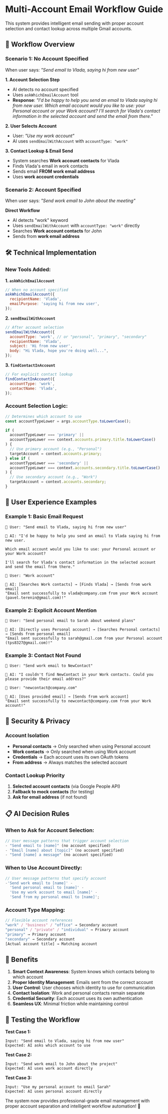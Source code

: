 # Multi-Account Email Workflow Guide

This system provides intelligent email sending with proper account selection and contact lookup across multiple Gmail accounts.

## 🎯 **Workflow Overview**

### **Scenario 1: No Account Specified**

When user says: _"Send email to Vlada, saying hi from new user"_

**1. Account Selection Step**

- AI detects no account specified
- Uses `askWhichEmailAccount` tool
- **Response**: _"I'd be happy to help you send an email to Vlada saying hi from new user. Which email account would you like to use: your Personal account or your Work account? I'll search for Vlada's contact information in the selected account and send the email from there."_

**2. User Selects Account**

- User: _"Use my work account"_
- AI uses `sendEmailWithAccount` with `accountType: "work"`

**3. Contact Lookup & Email Send**

- System searches **Work account contacts** for Vlada
- Finds Vlada's email in work contacts
- Sends email **FROM work email address**
- Uses **work account credentials**

### **Scenario 2: Account Specified**

When user says: _"Send work email to John about the meeting"_

**Direct Workflow**

- AI detects "work" keyword
- Uses `sendEmailWithAccount` with `accountType: "work"` directly
- Searches **Work account contacts** for John
- Sends from **work email address**

## 🛠️ **Technical Implementation**

### **New Tools Added:**

**1. `askWhichEmailAccount`**

```javascript
// When no account specified
askWhichEmailAccount({
  recipientName: 'Vlada',
  emailPurpose: 'saying hi from new user',
});
```

**2. `sendEmailWithAccount`**

```javascript
// After account selection
sendEmailWithAccount({
  accountType: 'work', // or "personal", "primary", "secondary"
  recipientName: 'Vlada',
  subject: 'Hi from new user',
  body: "Hi Vlada, hope you're doing well...",
});
```

**3. `findContactInAccount`**

```javascript
// For explicit contact lookup
findContactInAccount({
  accountType: 'work',
  contactName: 'Vlada',
});
```

### **Account Selection Logic:**

```javascript
// Determines which account to use
const accountTypeLower = args.accountType.toLowerCase();

if (
  accountTypeLower === 'primary' ||
  accountTypeLower === context.accounts.primary.title.toLowerCase()
) {
  // Use primary account (e.g., "Personal")
  targetAccount = context.accounts.primary;
} else if (
  accountTypeLower === 'secondary' ||
  accountTypeLower === context.accounts.secondary.title.toLowerCase()
) {
  // Use secondary account (e.g., "Work")
  targetAccount = context.accounts.secondary;
}
```

## 🎨 **User Experience Examples**

### **Example 1: Basic Email Request**

```
👤 User: "Send email to Vlada, saying hi from new user"

🤖 AI: "I'd be happy to help you send an email to Vlada saying hi from new user.

Which email account would you like to use: your Personal account or your Work account?

I'll search for Vlada's contact information in the selected account and send the email from there."

👤 User: "Work account"

🤖 AI: [Searches Work contacts] → [Finds Vlada] → [Sends from work email]
"Email sent successfully to vlada@company.com from your Work account (pavel.terenin@gmail.com)!"
```

### **Example 2: Explicit Account Mention**

```
👤 User: "Send personal email to Sarah about weekend plans"

🤖 AI: [Directly uses Personal account] → [Searches Personal contacts] → [Sends from personal email]
"Email sent successfully to sarah@gmail.com from your Personal account (tps8327@gmail.com)!"
```

### **Example 3: Contact Not Found**

```
👤 User: "Send work email to NewContact"

🤖 AI: "I couldn't find NewContact in your Work contacts. Could you please provide their email address?"

👤 User: "newcontact@company.com"

🤖 AI: [Uses provided email] → [Sends from work account]
"Email sent successfully to newcontact@company.com from your Work account!"
```

## 🔐 **Security & Privacy**

### **Account Isolation**

- **Personal contacts** → Only searched when using Personal account
- **Work contacts** → Only searched when using Work account
- **Credentials** → Each account uses its own OAuth tokens
- **From address** → Always matches the selected account

### **Contact Lookup Priority**

1. **Selected account contacts** (via Google People API)
2. **Fallback to mock contacts** (for testing)
3. **Ask for email address** (if not found)

## 📋 **AI Decision Rules**

### **When to Ask for Account Selection:**

```javascript
// User message patterns that trigger account selection
- "Send email to [name]" (no account specified)
- "Email [name] about [topic]" (no account specified)
- "Send [name] a message" (no account specified)
```

### **When to Use Account Directly:**

```javascript
// User message patterns that specify account
-'Send work email to [name]' -
  'Send personal email to [name]' -
  'Use my work account to email [name]' -
  'Send from my personal email to [name]';
```

### **Account Type Mapping:**

```javascript
// Flexible account references
"work" / "business" / "office" → Secondary account
"personal" / "private" / "individual" → Primary account
"primary" → Primary account
"secondary" → Secondary account
[Actual account title] → Matching account
```

## 🚀 **Benefits**

1. **Smart Context Awareness**: System knows which contacts belong to which account
2. **Proper Identity Management**: Emails sent from the correct account
3. **User Control**: User chooses which identity to use for communication
4. **Contact Isolation**: Work and personal contacts remain separate
5. **Credential Security**: Each account uses its own authentication
6. **Seamless UX**: Minimal friction while maintaining control

## 🧪 **Testing the Workflow**

**Test Case 1:**

```
Input: "Send email to Vlada, saying hi from new user"
Expected: AI asks which account to use
```

**Test Case 2:**

```
Input: "Send work email to John about the project"
Expected: AI uses work account directly
```

**Test Case 3:**

```
Input: "Use my personal account to email Sarah"
Expected: AI uses personal account directly
```

The system now provides professional-grade email management with proper account separation and intelligent workflow automation! 🎉
